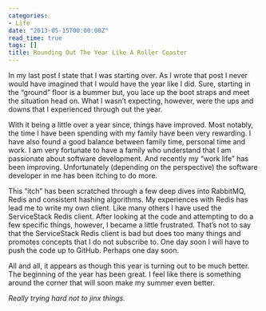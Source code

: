 ```yaml
---
categories:
- Life
date: "2013-05-15T00:00:00Z"
read_time: true
tags: []
title: Rounding Out The Year Like A Roller Coaster
---
```


In my last post I state that I was starting over. As I wrote that post I never would have imagined that I would have the year like I did. 
Sure, starting in the “ground” floor is a bummer but, you lace up the boot straps and meet the situation head on. 
What I wasn’t expecting, however, were the ups and downs that I experienced through out the year.

With it being a little over a year since, things have improved. Most notably, the time I have been spending with my family have been very rewarding. 
I have also found a good balance between family time, personal time and work. I am very fortunate to have a family who understand that I am passionate 
about software development. And recently my “work life” has been improving. Unfortunately (depending on the perspective) the software developer in me 
has been itching to do more.

This “itch” has been scratched through a few deep dives into RabbitMQ, Redis and consistent hashing algorithms. 
My experiences with Redis has lead me to write my own client. Like many others I have used the ServiceStack Redis client. 
After looking at the code and attempting to do a few specific things, however, I became a little frustrated. 
That’s not to say that the ServiceStack Redis client is bad but does too many things and promotes concepts that I do not subscribe to. 
One day soon I will have to push the code up to GitHub. Perhaps one day soon.

All and all, it appears as though this year is turning out to be much better. The beginning of the year has been great. 
I feel like there is something around the corner that will soon make my summer even better.

_Really trying hard not to jinx things._
